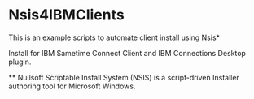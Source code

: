 # Nsis4IBMClients

This is an example scripts to automate client install using Nsis*

Install for IBM Sametime Connect Client and IBM Connections Desktop plugin.


** Nullsoft Scriptable Install System (NSIS) is a script-driven Installer authoring tool for Microsoft Windows.

